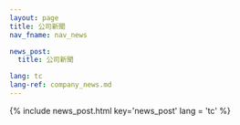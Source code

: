 ```yaml
---
layout: page
title: 公司新聞
nav_fname: nav_news

news_post:
  title: 公司新聞

lang: tc
lang-ref: company_news.md
---
```


{% include news_post.html key='news_post' lang = 'tc' %}
